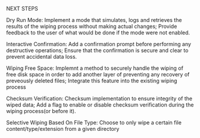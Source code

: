 NEXT STEPS


Dry Run Mode:
    Implement a mode that simulates, logs and retrieves the results of the wiping process without making actual changes;
    Provide feedback to the user of what would be done if the mode were not enabled.

Interactive Confirmation:
    Add a confirmation prompt before performing any destructive operations;
    Ensure that the confirmation is secure and clear to prevent accidental data loss.

Wiping Free Space:
    Implemnt a method to securely handle the wiping of free disk space in order to add another layer of preventing any recovery of preveously deleted files;
    Integrate this feature into the existing wiping process

Checksum Verification:
    Checksum implementation to ensure integrity of the wiped data;
    Add a flag to enable or disable checksum verification during the wiping process(or before it).

Selective Wiping Based On File Type:
    Choose to only wipe a certain file content/type/extension from a given directory
    

